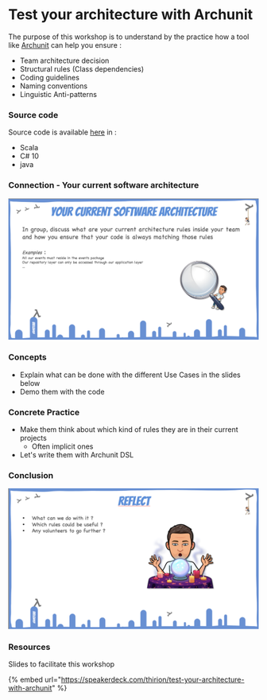 # Test your architecture with Archunit

The purpose of this workshop is to understand by the practice how a tool like [Archunit](https://www.archunit.org) can help you ensure :&#x20;

* Team architecture decision
* Structural rules (Class dependencies)
* Coding guidelines
* Naming conventions
* Linguistic Anti-patterns

### Source code

Source code is available [here](https://github.com/ythirion/archunit-examples) in :

* Scala
* C# 10
* java

### Connection - Your current software architecture

![](<../.gitbook/assets/image (688).png>)

### Concepts

* Explain what can be done with the different Use Cases in the slides below
* Demo them with the code

### Concrete Practice

* Make them think about which kind of rules they are in their current projects
  * Often implicit ones
* Let's write them with Archunit DSL

### Conclusion

![](<../.gitbook/assets/image (687).png>)

### Resources

Slides to facilitate this workshop

{% embed url="https://speakerdeck.com/thirion/test-your-architecture-with-archunit" %}
